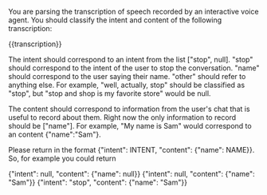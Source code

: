 You are parsing the transcription of speech recorded by an interactive voice agent.
You should classify the intent and content of the following transcription:

{{transcription}}

The intent should correspond to an intent from the list ["stop", null]. "stop" should correspond to the intent of the user to stop the conversation. "name" should correspond to the user saying their name. "other" should refer to anything else. For example, "well, actually, stop" should be classified as "stop", but "stop and shop is my favorite store" would be null.

The content should correspond to information from the user's chat that is useful to record about them.
Right now the only information to record should be ["name"]. For example, "My name is Sam" would correspond to an content {"name":"Sam"}.

Please return in the format {"intent": INTENT, "content": {"name": NAME}}. So, for example you could return

{"intent": null, "content": {"name": null}}
{"intent": null, "content": {"name": "Sam"}}
{"intent": "stop", "content": {"name": "Sam"}}
